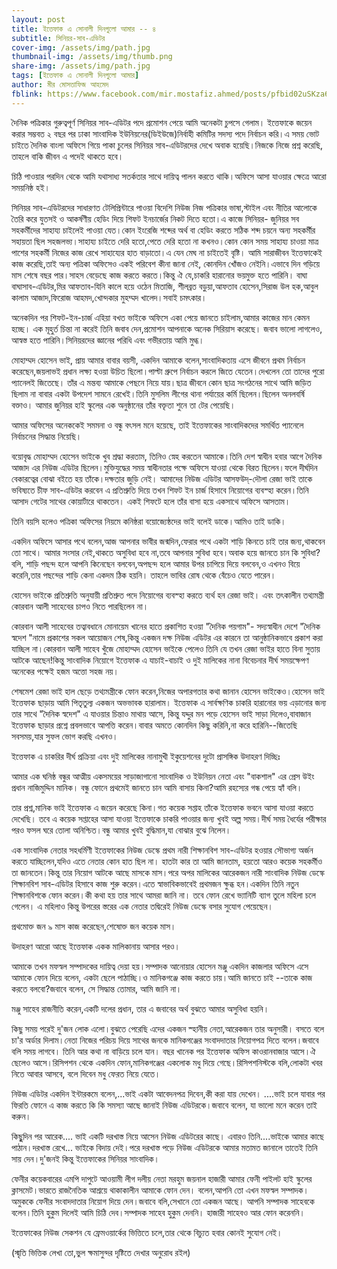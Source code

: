 ```yaml
---
layout: post
title: ইত্তেফাক এ সোনালী দিনগুলো আমার -- ৪
subtitle: সিনিয়র-সাব-এডিটর
cover-img: /assets/img/path.jpg
thumbnail-img: /assets/img/thumb.png
share-img: /assets/img/path.jpg
tags: [ইত্তেফাক এ সোনালী দিনগুলো আমার]
author: মীর মোসতাফিজ আহমেদ
fblink: https://www.facebook.com/mir.mostafiz.ahmed/posts/pfbid02uSKza6D7cj4rUE91HotUqLZ3v1S32jmB1G53dR6pvctqUuo7ZWNrHtv1u9H5THmDl
---
```

<p>দৈনিক পত্রিকার গুরুত্বপূর্ণ সিনিয়র সাব-এডিটর পদে প্রমোশন পেয়ে আমি অনেকটা চুপসে গেলাম। 
ইত্তেফাকে জয়েন  করার সম্ভবত ২ বছর পর ঢাকা সাংবাদিক ইউনিয়নের(ডিইউজে)নির্বাহী কমিটির সদস্য পদে নির্বাচন করি।এ সময় ভোট চাইতে দৈনিক বাংলা অফিসে গিয়ে পাকা চুলের সিনিয়র সাব-এডিটরদের দেখে অবাক হয়েছি।নিজকে নিজে প্রশ্ন করেছি, তাহলে বাকি জীবন এ পদেই থাকতে হবে।
</p>
<p>চিঠি পাওয়ার পরদিন থেকে আমি যথাসাধ্য সতর্কতার সাথে দায়িত্ব পালন করতে থাকি।অফিসে আসা যাওয়ার ক্ষেত্রে আরো সময়নিষ্ঠ হই।
</p>
<p>সিনিয়র সাব-এডিটরদের সাধারণত টেলিপ্রিন্টারে পাওয়া  বিদেশি নিউজ নিজ পত্রিকার ভাষা,স্টাইল এবং নীতির আলোকে তৈরি করে যুতসই ও আকর্ষণীয় হেডিং দিয়ে শিফট ইনচার্জের নিকট দিতে হতো।এ কাজে সিনিয়র- জুনিয়র সব সহকর্মীদের সাহায্য চাইলেই পাওয়া যেত।কোন ইংরেজি শব্দের অর্থ বা হেডিং করতে সঠিক শব্দ চয়নে অন্য সহকর্মীর সহায়তা ছিল সহজলভ্য।সাহায্য চাইতে দেরি হতো,পেতে দেরি হতো না কখনও।কোন কোন সময় সাহায্য চাওয়া মাত্র পাশের সহকর্মী নিজের কাজ রেখে সাহায্যের হাত বাড়াতো।এ যেন মেঘ না চাইতেই বৃষ্টি। আমি সারাজীবন ইত্তেফাকেই কাজ করেছি,তাই অন্য পত্রিকা অফিসেও একই পরিবেশ কীনা জানা নেই, কোনদিন খোঁজও নেইনি।এভাবে দিন গড়িয়ে মাস শেষে বছর পার।সাহস বেড়েছে কাজ করতে করতে।কিন্তু ঐ যে,চাকরি হারানোর ভয়মুক্ত হতে পারিনি। বাঘা বাঘাসাব-এডিটর,মির আফতাব-যিনি কালে হয়ে ওঠেন মিতাজি, শীলব্রত বড়ুয়া,আফতাব হোসেন,সিরাজ উল হক,আবুল কালাম আজাদ,ফিরোজ আহমদ,খোন্দকার মুহম্মদ খালেদ।সবাই চমৎকার। 
</p>অনেকদিন পর শিফট-ইন-চার্জ এহিয়া বখত ভাইকে অফিসে একা পেয়ে জানতে চাইলাম,আমার কাজের মান কেমন হচ্ছে। এক মূহুর্ত চিন্তা না করেই তিনি জবাব দেন,প্রমোশন আপনাকে অনেক সিরিয়াস করেছে। জবাব ভালো লাগলেও, আস্বস্ত হতে পারিনি।সিনিয়রদের জ্ঞানের পরিধি এবং গভীরতায় আমি মুগ্ধ। 
<p>মোহাম্মদ হোসেন ভাই, প্রায় আমার বাবার বয়সী, একদিন আমাকে বলেন,সাংবাদিকতায় এসে  জীবনে প্রথম নির্বাচন করেছেন,জয়লাভই প্রধান লক্ষ্য হওয়া উচিত ছিলো।পাল্টা গ্রুপে নির্বাচন করলে জিতে যেতেন।দেখলেন তো তাদের পুরো প্যানেলই জিতেছে। তাঁর এ মন্তব্য আমাকে পেছনে নিয়ে যায়।ছাত্র জীবনে কোন ছাত্র সংগঠনের সাথে আমি জড়িত ছিলাম না বাবার একটা  উপদেশ সামনে রেখেই।তিনি মুসলিম লীগের থানা পর্যায়ের কর্মি ছিলেন।ছিলেন অনলবর্ষি বক্তাও। আমার জুনিয়র হাই স্কুলের এক অনুষ্ঠানের তাঁর বক্তৃতা শুনে তা টের পেয়েছি। 
</p>আমার অফিসের অনেককেই সমমনা ও বন্ধু বৎসল মনে হয়েছে, তাই ইত্তেফাকের সাংবাদিকদের সমর্থিত প্যানেলে নির্বাচনের সিদ্ধান্ত নিয়েছি।
<p>বয়োবৃদ্ধ মোহাম্মদ হোসেন ভাইকে খুব শ্রদ্ধা করতাম, তিনিও স্নেহ করতেন আমাকে।তিনি দেশ স্বাধীন হবার আগে দৈনিক আজাদ এর নিউজ এডিটর ছিলেন।মুক্তিযুদ্ধের সময় স্বাধীনতার পক্ষে অফিসে যাওয়া থেকে বিরত ছিলেন।ফলে দীর্ঘদিন বেকারত্বের বোঝা বইতে হয় তাঁকে।দক্ষতার জুড়ি নেই। আমাদের নিউজ এডিটর আসফউদ্-দৌলা রেজা ভাই তাকে ভবিষ্যতে চীফ সাব-এডিটর করবেন এ প্রতিশ্রুতি দিয়ে তখন শিফট ইন চার্জ হিসাবে  নিয়োগের ব্যবস্হা করেন।তিনি  আসাদ গেটের সাথের কোয়ার্টারে থাকতেন। একই শিফটে হলে তাঁর বাসা হয়ে একসাথে অফিসে আসতাম। 
</p>
<p>তিনি বয়সি হলেও পত্রিকা অফিসের নিয়মে কনিষ্ঠরা বয়োজ্যেষ্ঠদের ভাই বলেই ডাকে।আমিও তাই ডাকি।
</p>
<p>একদিন অফিসে আসার পথে বলেন,আজ আপনার ভাবীর জন্মদিন,ফেরার পথে একটা শাড়ি কিনতে চাই তার জন্য,থাকবেন তো সাথে। আমার সংসার নেই,থাকতে অসুবিধা হবে না,তবে আপনার সুবিধা হবে।অবাক হয়ে জানতে চান কি সুবিধা? বলি, শাড়ি  পছন্দ হলে আপনি কিনেছেন বলবেন,অপছন্দ হলে আমার উপর চাপিয়ে দিয়ে বলবেন,ও এখনও বিয়ে করেনি,তার পছন্দের শাড়ি কেনা একদম ঠিক হয়নি। তাহলে ভাবির রোষ থেকে বেঁচেও যেতে পারেন।
</p>
<p>হোসেন ভাইকে প্রতিশ্রুতি অনুযায়ী প্রতিশ্রুত পদে নিয়োগের ব্যবস্হা করতে ব্যর্থ হন রেজা ভাই। এবং তৎকালীন তথ্যমন্ত্রী কোরবান আলী সাহেবের চাপও নিতে পারছিলেন না।
</p>
<p>কোরবান আলী সাহেবের তত্বাবধানে মোনায়েম খানের হাতে প্রকাশিত হওয়া "দৈনিক পয়গাম"- সদ্যস্বাধীন দেশে "দৈনিক স্বদেশ "নামে প্রকাশের সকল আয়োজন শেষ,কিন্তু একজন দক্ষ নিউজ এডিটর এর কারনে তা আনুষ্ঠানিকভাবে প্রকাশ করা যাচ্ছিল না।কোরবান আলী সাহেব খুঁজে মোহাম্মদ হোসেন ভাইকে পেলেও তিনি  যে তখন রেজা ভাইর হাতে বিনা সুতায় আটকে আছেন!কিন্তু 
সাংবাদিক নিয়োগে ইত্তেফাক এ যাচাই-বাচাই ও দুই মালিকের নানা বিবেচনার দীর্ঘ সময়ক্ষেপণ অনেকের পক্ষেই হজম অত্তো সহজ নয়।
</p>
<p>শেষমেশ রেজা ভাই হাল ছেড়ে  তথ্যমন্ত্রীকে ফোন করেন,নিজের অপারগতার কথা জানান হোসেন ভাইকেও।হোসেন ভাই ইত্তেফাক ছাড়ায় আমি পিতৃতুল্য একজন অভভাবক হারালাম। ইত্তেফাক এ সার্বক্ষণিক চাকরি হারানোর ভয় এড়ানোর জন্য  তার সাথে "দৈনিক স্বদেশ" এ যাওয়ার চিন্তাও মাথায় আসে, কিন্তু যদ্দুর মন পড়ে হোসেন ভাই সাড়া দিলেও,বাবাজান ইত্তেফাক ছাড়ার প্রশ্নে প্রবলভাবে আপত্তি করেন।বাবার অমতে কোনদিন কিছু করিনি,না করে হারিনি--জিতেছি সবসময়,যার সুফল ভোগ করছি এখনও।
</p>
<p>ইত্তেফাক এ চাকরির দীর্ঘ প্রক্রিয়া এবং দুই মালিকের নানামুখী  ইকুয়েশনের দুটো প্রাসঙ্গিক উদাহরণ  দিচ্ছিঃ
</p>
<p>আমার এক ঘনিষ্ঠ বন্ধুর আত্মীয় একসময়ের সাড়াজাগানো সাংবাদিক ও ইউনিয়ন নেতা এবং "বাকশাল" এর প্রেস উইং প্রধান নাজিমুদ্দিন মানিক। বন্ধু ফোনে প্রথমেই জানতে চান আমি বাসায় কিনা?আমি রহস্যের গন্ধ পেয়ে হ্যাঁ বলি।
</p>
<p>তার প্রশ্ন,মানিক ভাই ইত্তেফাক এ জয়েন করেছে কিনা।গত কয়েক সপ্তাহ তাঁকে ইত্তেফাক ভবনে আসা যাওয়া করতে দেখেছি। তবে এ কয়েক সপ্তাহের আসা যাওয়া ইত্তেফাকে চাকরি পাওয়ার জন্য খুবই অল্প সময়।দীর্ঘ সময় ধৈর্যের পরীক্ষার পরও ফসল ঘরে তোলা অনিশ্চিত।বন্ধু আমার খুবই বুদ্ধিমান,যা বোঝার  বুঝে নিলেন।
</p>
<p>এক সাংবাদিক নেতার সহধর্মিণী ইত্তেফাকের নিউজ ডেস্কে প্রথম নারী শিক্ষানবিশ সাব-এডিটর হওয়ার সৌভাগ্য অর্জন করতে যাচ্ছিলেন,যদিও এতে নেতার কোন হাত ছিল না। হাতটা কার তা আমি জানতাম, হয়তো আরও কয়েক সহকর্মীও তা জানতেন।কিন্তু তার নিয়োগ আটকে আছে মাসকে মাস।পরে অপর মালিকের আরেকজন নারী সাংবাদিক নিউজ ডেস্কে শিক্ষানবিশ সাব-এডিটর হিসাবে কাজ শুরু করেন।এতে স্বাভাবিকভাবেই প্রথমজন ক্ষুব্ধ হন।একদিন তিনি  নতুন শিক্ষানবিশকে ফোন করেন।কী কথা হয় তার সাথে 
আমরা জানি না। তবে ফোন রেখে ভ্যানিটি ব্যাগ তুলে মহিলা চলে গেলেন। এ মহিলাও কিন্তু উপরের স্তরের এক নেতার তদ্বিরেই  নিউজ ডেস্কে বসার সুযোগ পেয়েছেন।
</p>
<p>প্রথমোক্ত জন ৯ মাস কাজ করেছেন,শেষোক্ত জন কয়েক মাস।
</p>

<p>উদাহরণ আরো আছে ইত্তেফাক একক মালিকানায় আসার পরও।
</p>
<p>
আমাকে তখন মফস্বল সম্পাদকের দায়িত্ব দেয়া হয়।সম্পাদক আনোয়ার হোসেন মঞ্জু একদিন কাজলার অফিসে এসে আমাকে ফোন দিয়ে বলেন, একটা ছেলে পাঠাচ্ছি।ও মানিকগঞ্জে কাজ করতে চায়।আমি জানতে চাই --তাকে কাজ করতে বলবো?জবাবে বলেন, সে সিদ্ধান্ত তোমার, আমি জানি না।</p>
<p>
মঞ্জু সাহেব রাজনীতি করেন,একটি দলের প্রধান, তার এ জবাবের অর্থ বুঝতে আমার অসুবিধা হয়নি।</p>
<p>
কিছু সময় পরেই দু'জন লোক এলো।বুঝতে পেরেছি এদের একজন স্হানীয় নেতা,আরেকজন
তার অনুসারী। বসতে বলে চা'র অর্ডার দিলাম।নেতা নিজের পরিচয় দিয়ে সাথের জনকে মানিকগঞ্জের সংবাদদাতার নিয়োগপত্র দিতে বলেন।জবাবে বলি সময় লাগবে। তিনি আর কথা না বাড়িয়ে চলে যান। বছর খানেক পর ইত্তেফাক অফিস কাওরানবাজার আসে।ঐ ছেলেও আসে।রিসিপশন থেকে একদিন ফোন,মানিকগঞ্জের একলোক মধু দিয়ে গেছে।রিসিপশনিস্টকে বলি,লোকটা খবর নিতে আবার আসবে, বলে দিবেন মধু ফেরত নিয়ে যেতে।
</p>


<p>নিউজ এডিটর একদিন ইন্টারকমে বলেন,...ভাই একটা আবেদনপত্র দিবেন,কী করা যায় দেখেন। ....ভাই চলে যাবার পর ফিরতি ফোনে এ কাজ করতে কি কি সমস্যা আছে জানাই নিউজ এডিটরকে।জবাবে বলেন, যা ভালো মনে করেন তাই করুন। 
</p>
<p>কিছুূদিন পর আরেক.... ভাই একটি দরখাস্ত নিয়ে আসেন নিউজ এডিটরের কাছে। এবারও তিনি....ভাইকে আমার কাছে পাঠান।দরখাস্ত রেখে... ভাইকে বিদায় দেই।পরে দরখাস্ত পড়ে নিউজ এডিটরকে আমার মতামত জানালে তাতেই তিনি সায় দেন।দু'জনই কিন্তু ইত্তেফাকের সিনিয়র সাংবাদিক। 
</p>
<p>ফেনীর কয়েকবারের এমপি দাপুটে আওয়ামী লীগ দলীয় নেতা মরহুম জয়নাল হাজারী আমার ফেনী পাইলট হাই স্কুলের ক্লাসমেট।ভারতে রাজনৈতিক আশ্রয়ে থাকাকালীন আমাকে ফোন দেন। বলেন,আপনি তো এখন মফস্বল সম্পাদক। অমুককে ফেনীর সংবাদদাতার নিয়োগ দিয়ে দেন।জবাবে বলি,সেখানে তো একজন  আছে। আপনি সম্পাদক সাহেবকে বলেন।তিনি হুকুম দিলেই আমি চিঠি দেব।সম্পাদক সাহেব হুকুম দেননি। হাজারী সাহেবও আর ফোন করেননি।</p>
<p>
ইত্তেফাকের নিউজ সেকশন যে ফ্রেমওয়ার্কের ভিত্তিতে চলে,তার থেকে বিচ্যুত হবার কোনই সুযোগ নেই।
</p>
<p>
(স্মৃতি ভিত্তিক লেখা তো,ভুল ক্ষমাসুন্দর দৃষ্টিতে দেখার অনুরোধ রইল)
</p>


 








